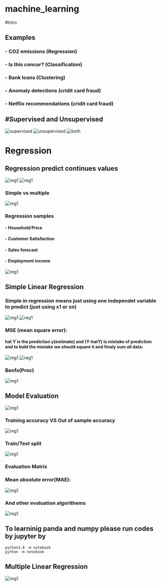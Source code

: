 # machine_learning

#Intro
## Examples
### - CO2 emissions (Regression)
### - Is this concor? (Classification)
### - Bank loans (Clustering)
### - Anomaly detections (cridit card fraud)
### - Netflix recommendations (cridit card fraud)


## #Supervised and Unsupervised
![supervised](/pictures/1.png)
![unsupervised](/pictures/2.png)
![both](/pictures/3.png)

# Regression
## Regression predict continues values
![reg1](/pictures/4.png)
![reg1](/pictures/5.png)
### Simple vs multiple
![reg1](/pictures/6.png)
### Regression samples
#### - Household Price
#### - Customer Satisfaction
#### - Sales forecast
#### - Employment income

![reg1](/pictures/7.png)

## Simple Linear Regression
### Simple in regression means just using one independet variable to predict (just using x1 or xn)
![reg1](/pictures/8.png)
![reg1](/pictures/9.png)

### MSE (mean square error):
#### hat Y is the prediction y(estimate) and (Y-hatY) is mistake of prediction and to bold the mistake we should square it and finaly sum all data:

![reg1](/pictures/10.png)
![reg1](/pictures/11.png)

### Benfs(Proc)
![reg1](/pictures/12.png)

## Model Evaluation
![reg1](/pictures/13.png)

### Training accuracy VS Out of sample accuracy

![reg1](/pictures/14.png)
### Train/Test split
![reg1](/pictures/15.png)
### Evaluation Matrix
### Mean absolute error(MAE): 
![reg1](/pictures/17.png)
### And other evaluation algorithems
![reg1](/pictures/19.png)

## To learninig panda and numpy please run codes by jupyter by
```
python3.8 -m notebook
python -m notebook
```

## Multiple Linear Regression
![reg1](/pictures/20.png)


